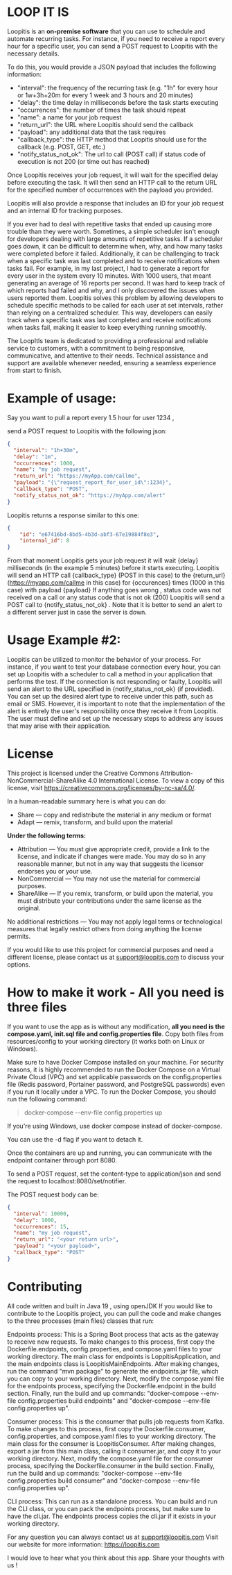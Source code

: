 
# LOOP IT IS

Loopitis is an **on-premise software** that you can use to schedule and automate recurring tasks. For instance, if you need to receive a report every hour for a specific user, you can send a POST request to Loopitis with the necessary details.

To do this, you would provide a JSON payload that includes the following information:

* "interval": the frequency of the recurring task (e.g. "1h" for every hour or 1w+3h+20m for every 1 week and 3 hours and 20 minutes)
* "delay": the time delay in milliseconds before the task starts executing
* "occurrences": the number of times the task should repeat
* "name": a name for your job request
* "return_url": the URL where Loopitis should send the callback
* "payload": any additional data that the task requires
* "callback_type": the HTTP method that Loopitis should use for the callback (e.g. POST, GET, etc.)
* "notify_status_not_ok": The url to call (POST call) if status code of execution is not 200 (or time out has reached) 

Once Loopitis receives your job request, it will wait for the specified delay before executing the task. It will then send an HTTP call to the return URL for the specified number of occurrences with the payload you provided.

Loopitis will also provide a response that includes an ID for your job request and an internal ID for tracking purposes.

If you ever had to deal with repetitive tasks that ended up causing more trouble than they were worth. Sometimes, a simple scheduler isn't enough for developers dealing with large amounts of repetitive tasks. If a scheduler goes down, it can be difficult to determine when, why, and how many tasks were completed before it failed. Additionally, it can be challenging to track when a specific task was last completed and to receive notifications when tasks fail. For example, in my last project, I had to generate a report for every user in the system every 10 minutes. With 1000 users, that meant generating an average of 16 reports per second. It was hard to keep track of which reports had failed and why, and I only discovered the issues when users reported them. Loopitis solves this problem by allowing developers to schedule specific methods to be called for each user at set intervals, rather than relying on a centralized scheduler. This way, developers can easily track when a specific task was last completed and receive notifications when tasks fail, making it easier to keep everything running smoothly.

The LoopItIs team is dedicated to providing a professional and reliable service to customers, with a commitment to being responsive, communicative, and attentive to their needs. Technical assistance and support are available whenever needed, ensuring a seamless experience from start to finish.

# Example of usage: 
Say you want to pull a report every 1.5 hour for user 1234 , 

send a POST request to Loopitis with the following json: 
```json
{
  "interval": "1h+30m",
  "delay": "1m",    
  "occurrences": 1000,
  "name": "my job request",
  "return_url": "https://myApp.com/callme",  
  "payload": "{\"request_report_for_user_id\":1234}",
  "callback_type": "POST",
  "notify_status_not_ok": "https://myApp.com/alert"
}
```

Loopitis returns a response similar to this one:
```json
{
    "id": "e67416bd-8bd5-4b3d-abf3-67e19884f8e3",
    "internal_id": 8
}
```
 

From that moment Loopitis gets your job request it will wait {delay} milliseconds (in the example 5 minutes) before it starts executing. 
Loopitis will send an HTTP call {callback_type} (POST in this case) to the {return_url} (https://myapp.com/callme in this case) for {occurences} times (1000 in this case) with payload {payload} 
If anything goes wrong , status code was not received on a call or any status code that is not ok (200) Loopitis will send a POST call to {notify_status_not_ok} . Note that it is better to send an alert to a different server just in case the server is down.

# Usage Example #2:
Loopitis can be utilized to monitor the behavior of your process. For instance, if you want to test your database connection every hour, you can set up Loopitis with a scheduler to call a method in your application that performs the test. If the connection is not responding or faulty, Loopitis will send an alert to the URL specified in {notify_status_not_ok} (if provided). You can set up the desired alert type to receive under this path, such as email or SMS. However, it is important to note that the implementation of the alert is entirely the user's responsibility once they receive it from Loopitis. The user must define and set up the necessary steps to address any issues that may arise with their application.


# **License**

This project is licensed under the Creative Commons Attribution-NonCommercial-ShareAlike 4.0 International License. To view a copy of this license, visit https://creativecommons.org/licenses/by-nc-sa/4.0/.

In a human-readable summary here is what you can do:
* Share — copy and redistribute the material in any medium or format
* Adapt — remix, transform, and build upon the material

**Under the following terms:**
* Attribution — You must give appropriate credit, provide a link to the license, and indicate if changes were made. You may do so in any reasonable manner, but not in any way that suggests the licensor endorses you or your use.
* NonCommercial — You may not use the material for commercial purposes.
* ShareAlike — If you remix, transform, or build upon the material, you must distribute your contributions under the same license as the original.

No additional restrictions — You may not apply legal terms or technological measures that legally restrict others from doing anything the license permits.

If you would like to use this project for commercial purposes and need a different license, please contact us at support@loopitis.com to discuss your options.

# **How to make it work** - All you need is three files


If you want to use the app as is without any modification, **all you need is the compose.yaml, init.sql file and config.properties file**. Copy both files from resources/config to your working directory (it works both on Linux or Windows).

Make sure to have Docker Compose installed on your machine. For security reasons, it is highly recommended to run the Docker Compose on a Virtual Private Cloud (VPC) and set applicable passwords on the config.properties file (Redis password, Portainer password, and PostgreSQL passwords) even if you run it locally under a VPC. To run the Docker Compose, you should run the following command:


> docker-compose --env-file config.properties up

If you're using Windows, use docker compose instead of docker-compose.

You can use the -d flag if you want to detach it.

Once the containers are up and running, you can communicate with the endpoint container through port 8080.

To send a POST request, set the content-type to application/json and send the request to localhost:8080/set/notifier.

The POST request body can be:

```json
{
  "interval": 10000,
  "delay": 1000,
  "occurrences": 15,
  "name": "my job request",
  "return_url": "<your return url>",
  "payload": "<your payload>",
  "callback_type": "POST"
}
```
  
# **Contributing**
All code written and built in Java 19 , using openJDK
If you would like to contribute to the Loopitis project, you can pull the code and make changes to the three processes (main files) classes that run:

Endpoints process: This is a Spring Boot process that acts as the gateway to receive new requests. To make changes to this process, first copy the Dockerfile.endpoints, config.properties, and compose.yaml files to your working directory. The main class for endpoints is LoppitisApplication, and the main endpoints class is LoopitisMainEndpoints. After making changes, run the command "mvn package" to generate the endpoints.jar file, which you can copy to your working directory. Next, modify the compose.yaml file for the endpoints process, specifying the Dockerfile.endpoint in the build section. Finally, run the build and up commands: "docker-compose --env-file config.properties build endpoints" and "docker-compose --env-file config.properties up".

Consumer process: This is the consumer that pulls job requests from Kafka. To make changes to this process, first copy the Dockerfile.consumer, config.properties, and compose.yaml files to your working directory. The main class for the consumer is LoopitisConsumer. After making changes, export a jar from this main class, calling it consumer.jar, and copy it to your working directory. Next, modify the compose.yaml file for the consumer process, specifying the Dockerfile.consumer in the build section. Finally, run the build and up commands: "docker-compose --env-file config.properties build consumer" and "docker-compose --env-file config.properties up".

CLI process: This can run as a standalone process. You can build and run the CLI class, or you can pack the endpoints process, but make sure to have the cli.jar. The endpoints process copies the cli.jar if it exists in your working directory.





For any question you can always contact us at support@loopitis.com
Visit our website for more information: https://loopitis.com

I would love to hear what you think about this app. Share your thoughts with us !



